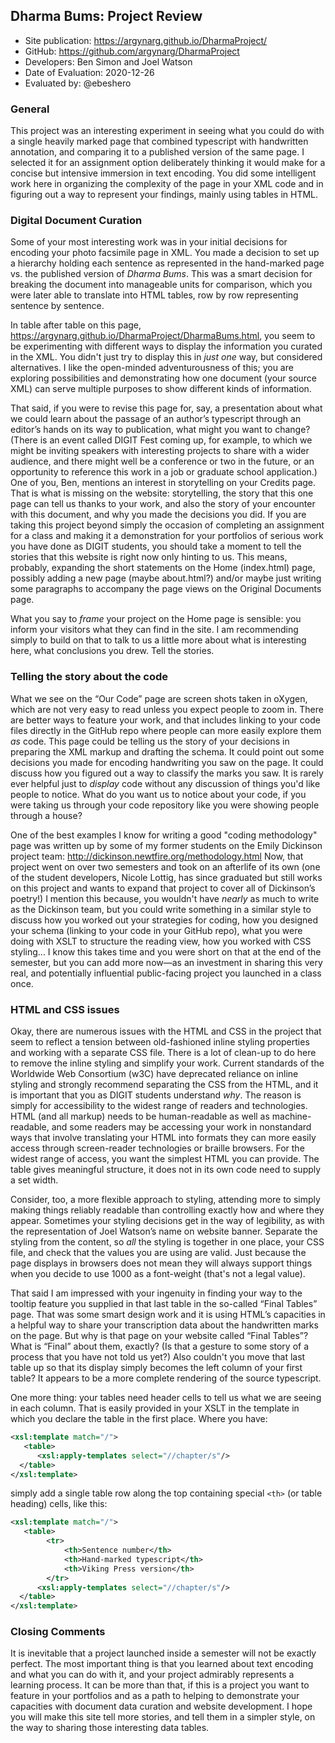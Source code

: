 ## Dharma Bums: Project Review


* Site publication: <https://argynarg.github.io/DharmaProject/>
* GitHub: <https://github.com/argynarg/DharmaProject>
* Developers: Ben Simon and Joel Watson
* Date of Evaluation: 2020-12-26
* Evaluated by: @ebeshero

### General
This project was an interesting experiment in seeing what you could do with a single heavily marked page that combined typescript with handwritten annotation, and comparing it to a published version of the same page. I selected it for an assignment option deliberately thinking it would make for a concise but intensive immersion in text encoding. You did some intelligent work here in organizing the complexity of the page in your XML code and in figuring out a way to represent your findings, mainly using tables in HTML.

### Digital Document Curation
Some of your most interesting work was in your initial decisions for encoding your photo facsimile page in XML. You made a decision to set up a hierarchy holding each sentence as represented in the hand-marked page vs. the published version of *Dharma Bums*. This was a smart decision for breaking the document into manageable units for comparison, which you were later able to translate into HTML tables, row by row representing sentence by sentence. 

In table after table on this page, <https://argynarg.github.io/DharmaProject/DharmaBums.html>, you seem to be experimenting with different ways to display the information you curated in the XML. You didn't just try to display this in *just one* way, but considered alternatives. I like the open-minded adventurousness of this; you are exploring possibilities and demonstrating how one document (your source XML) can serve multiple purposes to show different kinds of information.

That said, if you were to revise this page for, say, a presentation about what we could learn about the passage of an author’s typescript through an editor’s hands on its way to publication, what might you want to change? (There is an event called DIGIT Fest coming up, for example, to which we might be inviting speakers with interesting projects to share with a wider audience, and there might well be a conference or two in the future, or an opportunity to reference this work in a job or graduate school application.) One of you, Ben, mentions an interest in storytelling on your Credits page. That is what is missing on the website: storytelling, the story that this one page can tell us thanks to your work, and also the story of your encounter with this document, and why you made the decisions you did. If you are taking this project beyond simply the occasion of completing an assignment for a class and making it a demonstration for your portfolios of serious work you have done as DIGIT students, you should take a moment to tell the stories that this website is right now only hinting to us. This means, probably, expanding the short statements on the Home (index.html) page, possibly adding a new page (maybe about.html?) and/or maybe just writing some paragraphs to accompany the page views on the Original Documents page. 

What you say to *frame* your project on the Home page is sensible: you inform your visitors what they can find in the site. I am recommending simply to build on that to talk to us a little more about what is interesting here, what conclusions you drew. Tell the stories. 

### Telling the story about the code
What we see on the “Our Code” page are screen shots taken in oXygen, which are not very easy to read unless you expect people to zoom in. There are better ways to feature your work, and that includes linking to your code files directly in the GitHub repo where people can more easily explore them *as* code. This page could be telling us the story of your decisions in preparing the XML markup and drafting the schema. It could point out some decisions you made for encoding handwriting you saw on the page. It could discuss how you figured out a way to classify the marks you saw. It is rarely ever helpful just to *display* code without any discussion of things you'd like people to notice. What do you want us to notice about your code, if you were taking us through your code repository like you were showing people through a house? 

One of the best examples I know for writing a good "coding methodology" page was written up by some of my former students on the Emily Dickinson project team: <http://dickinson.newtfire.org/methodology.html>
Now, that project went on over two semesters and took on an afterlife of its own (one of the student developers, Nicole Lottig, has since graduated but still works on this project and wants to expand that project to cover all of Dickinson’s poetry!) I mention this because, you wouldn't have *nearly* as much to write as the Dickinson team, but you could write something in a similar style to discuss how you worked out your strategies for coding, how you designed your schema (linking to your code in your GitHub repo), what you were doing with XSLT to structure the reading view, how you worked with CSS styling... I know this takes time and you were short on that at the end of the semester, but you can add more now—as an investment in sharing this very real, and potentially influential public-facing project you launched in a class once.

### HTML and CSS issues
Okay, there are numerous issues with the HTML and CSS in the project that seem to reflect a tension between old-fashioned inline styling properties and working with a separate CSS file. There is a lot of clean-up to do here to remove the inline styling and simplify your work. Current standards of the Worldwide Web Consortium (w3C) have deprecated reliance on inline styling and strongly recommend separating the CSS from the HTML, and it is important that you as DIGIT students understand *why*. The reason is simply for accessibility to the widest range of readers and technologies. HTML (and all markup) needs to be human-readable as well as machine-readable, and some readers may be accessing your work in nonstandard ways that involve translating your HTML into formats they can more easily access through screen-reader technologies or braille browsers. For the widest range of access, you want the simplest HTML you can provide. The table gives meaningful structure, it does not in its own code need to supply a set width. 

Consider, too, a more flexible approach to styling, attending more to simply making things reliably readable than controlling exactly how and where they appear. Sometimes your styling decisions get in the way of legibility, as with the representation of Joel Watson’s name on website banner. Separate the styling from the content, so *all* the styling is together in one place, your CSS file, and check that the values you are using are valid. Just because the page displays in browsers does not mean they will always support things when you decide to use 1000 as a font-weight (that's not a legal value). 

That said I am impressed with your ingenuity in finding your way to the tooltip feature you supplied in that last table in the so-called “Final Tables” page. That was some smart design work and it is using HTML’s capacities in a helpful way to share your transcription data about the handwritten marks on the page. But why is that page on your website called “Final Tables”? What is “Final” about them, exactly? (Is that a gesture to some story of a process that you have not told us yet?) Also couldn't you move that last table up so that its display simply becomes the left column of your first table? It appears to be a more complete rendering of the source typescript.

One more thing: your tables need header cells to tell us what we are seeing in each column. That is easily provided in your XSLT in the template in which you declare the table in the first place. Where you have:

```xml
<xsl:template match="/">
   <table>
      <xsl:apply-templates select="//chapter/s"/>     
  </table>
</xsl:template>
```
simply add a single table row along the top containing special `<th>` (or table heading) cells, like this:

```xml
<xsl:template match="/">
   <table>
        <tr>
            <th>Sentence number</th>        
            <th>Hand-marked typescript</th>
            <th>Viking Press version</th>           
        </tr>        
      <xsl:apply-templates select="//chapter/s"/>     
  </table>
</xsl:template>
```

### Closing Comments
It is inevitable that a project launched inside a semester will not be exactly perfect. The most important thing is that you learned about text encoding and what you can do with it, and your project admirably represents a learning process. It can be more than that, if this is a project you want to feature in your portfolios and as a path to helping to demonstrate your capacities with document data curation and website development. I hope you will make this site tell more stories, and tell them in a simpler style, on the way to sharing those interesting data tables. 


